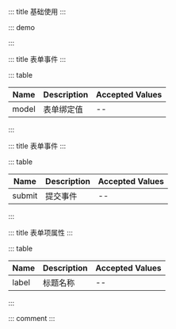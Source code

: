 ::: title 基础使用
:::

::: demo

<template>
  <lay-form @submit="submit" :model="model">
    <lay-form-item label="账户">
      <lay-input v-model="model.username"></lay-input>
    </lay-form-item>
    <lay-form-item label="密码">
      <lay-input v-model="model.password"></lay-input>
    </lay-form-item>
    <lay-form-item>
      <lay-button naive-type="submit">提交</lay-button>
    </lay-form-item>
  </lay-form>
</template>

<script>
import { ref, reactive } from 'vue'

export default {
  setup() {

    const model = reactive({
        username: "admin",
        password: "admin"
    })

    const submit = function(val) {
      alert(JSON.stringify(val))
    }

    return {
      model,
      submit
    }
  }
}
</script>

:::

::: title 表单事件
:::

::: table

| Name  | Description | Accepted Values |
| ----- | ----------- | --------------- |
| model | 表单绑定值  | --              |

:::

::: title 表单事件
:::

::: table

| Name   | Description | Accepted Values |
| ------ | ----------- | --------------- |
| submit | 提交事件    | --              |

:::

::: title 表单项属性
:::

::: table

| Name  | Description | Accepted Values |
| ----- | ----------- | --------------- |
| label | 标题名称    | --              |

:::

::: comment
:::